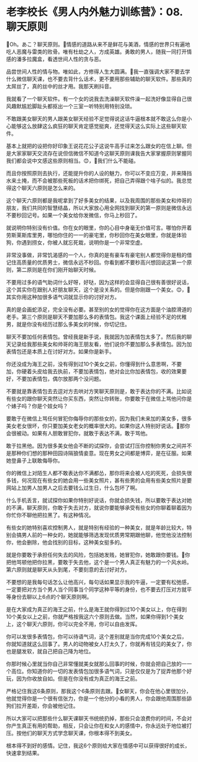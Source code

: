 # 老李校长《男人内外魅力训练营》：08.聊天原则

🎼Oh。あこ？聊天原则。🎼情感的道路从来不是鲜花与美酒，情感的世界只有遍地吃人恶魔与雷类的败骨。唯有杜劫之人，方成英雄。勇敢的男人，随我一同打开情感的潘多拉魔盒，看透世间人性的贪与恶。

品尝世间人性的情与物。唯如此，方修得人生大圆满。🎼我一直强调大家不要去学什么微信聊天课，也不要去背什么话术，更不要用那些辅助的聊天软件。那些真的太屌丝了，真的丝中的丝才用。我那天刷抖音。

我就看了一个聊天软件。有一个女的说我去洗澡聊天软件澡一起洗好像显得自己很风趣默尴尬脚趾头都抠出一个三室一听特别用特别没琐。

不敢跟美女聊天的男人跟美女聊天经验不足觉得说这话牛逼根本就不敢这么你是小心能够这么放肆这么疯狂的聊天肯定感觉挺爽，还觉得天这么实际上这些聊天软件。

基本上就把的设把你好印象王说花花公子这说牛高手过来怎么跟女的在信上聊。但是大家家聊天交流存在说但信微信不知道今这聊天原则课我告大家掌握原则掌握同我们都会说中文感这些原则相当。😊，🎼我们什么不能碰。

而且你按照原则去执行，还能提升你的人设的魅力，你可以不变应万变，并来降挡水来土掩，而不会被那些死板的话术把你绑死，把自己弄得跟个啥子似的。我总觉得这个聊天六原则是怎么来的。

这个聊天六原则都是我呢拿到了好多美女的结果，以及我周围的那些美女和帅哥的朋友，我们共同的智慧结晶，所以大家放心用全网找到聊天的第一原则是微信永远不要秒回记号。如果一个美女给你发微信，你马上秒回了。

就说明你特别没有价值。你在女的眼里，你的心目中身毫无价值可言。哪怕你开着劳斯莱斯库里男，哪怕你住的一一的豪宅里，你秒回你在美女眼里，你就是体验狗，你遇到捞女，你被人就忘死栽，说明你是一个非常空虚。

非常没事做，非常饥渴感的一个人，你真的是有豪车有豪宅别人都觉得你是租的借记住高质量的优质男士，微信永远不秒回。你看到都不要秒高兴想回说这第一个原则，第二原则是在你们刚开始聊天时候。

不要用过多的语气助词什么好呀，好哒，因为这样的会显得自己很有善很好说话，这个其实你在跟别人好朋友聊天，这个是没关系的。但是你刚跟一个美女。😊，🎼其实你用这种加很多语气词就显示你的讨好对方。

真的是会画蛇添足，完全没有必要。甚至别的女的觉得你在这方面是个油腔滑道的老手。第三个原则是聊天不要加那么多的表情包。我这个课面上经验不足的优稚男，就是你没有经历过那么多美女的时候，你切记住。

聊天不要加任何表情包。曾经我是新手说，我就因为加表情包太多了。然后我的聊天记录给我那些美女和帅哥的海王朋友看，他们说你不要加那么多表情包。因为加表情包还是本质上在讨好对方。如果你是新手。

你还没成为海王之前，没有得到过10个美女之前，你懂得到什么意思啊，不要加，你硬着头皮给我去执前，不要加表情包，绝对会比你加表情包，收的效果要好，不要加表情包，偶尔放那两个没问题。

不要就是靠表情包去去逗对方去哄对方笑聊天原则是，敢于表达你的不满。比如说有些女的跟你聊天突然让你买东西，突然让你转账，你要敢于在微信上骂他问你是个婊子吗？你是个妓女吗？

要敢于在微信上骂任何冒犯你侮辱你的那些女的，因为我们未来加的美女多，很多美女老女很坏，你只要加美女老女的概率很大的。如果你这人特别好说话。🎼那你会很被动。如果有人胆敢冒犯你，就敢于表达不满，敢于骂他。

敢于拉黑他。因为很多美女他会不断的试探你，会尝试打压你控制你男女之间并不是那种你们想的那种田园诗隔狼情妾意。现在男女之间都是博弈，是在征服。如果她登鼻子上联敢侮辱你。

你的微信上对陌生人都不敢表达你不满都怂，那你将来会被人吃的死死，会损失很多钱，何况现在有些女的她会用一些美女照片，甚有些男的会用有些美女照片是要网站上加男人加男人之后去要钱么过生日，什么包坏了啊。

什么手机丢言，就试探你如果你特别好说话，你就会损失钱，所以要敢于表达对她的不满，聊天原则，你敢于失去对方，就说你要能够承受有些女的你聊着聊着因为你忙你不聊他把拉黑了。有这种情况。

有些女的她特别喜欢控制男人，就是特别有经验的一种美女，就是年龄比较大，特别会搞男人前的一种女的，她就能够筛选发现优质男常期跟他聊，他觉他没法控制你，他会删除，他会找别的目标，这种美女挺多的。

就是你要敢于承担任何失去的风险，包括她发贱，她冒犯你，她敢跟你要钱。🎼你把他骂顿他把你拉黑，要敢于失去他，这个是一个男人真正有魅力的一个风水岭。第六原则就是聊天从头到尾，不要刻意的去讨好对方。

不要想的是我每句话怎么让他高兴，每句话如果显示我的牛逼，一定要有松弛感，一定要把对方当个男人当个同事当个同学这种平等的身份，也不要去打压对方就平等身份去聊以上6点的个聊天原则啊。

是在大家成为真正的海王之前，什么是海王就你得到过10个美女以上，你在得到10个美女以上之前，你就严格按我这六个原则去做。当然，如果你得到1个美女上，这个聊天六原则，你可以完全不用，你可以自由发挥。

你可以发很多表情包，你可以待语气词，这个差别就是当你完成10个美女之后，你就知道就这么回事了。男人的动物被女人打太久了，你就再有钱见的美女了，你也是腿发软，就自己把自己降为地位。

你那时候心里就当你自己非常懂就美女就那么回事的时候，你就会把自己放的一一个高位。你知道你的一切的发表情包加很多语气词，只是仅仅是为了捉弄他那个好玩，因为你收放自如。但是在你没有成为真正的海王之前。

严格记住我这6条原则，那我这个6条原则去跟。🎼女聊天，你会在他心里很加分，他就觉得你是一个很有信张力，你是一个他分的小看的男人，你会跟他周围那些舔狗们拉开差距，你会被他记住。

所以大家可以把那些什么聊天课聊天书统统扔掉，那些只会浪费你的时间，不会对你产生真正有用的帮助，相反，只会让你在和女人的感情中，你永远处于地位被打压。按他们的聊天方式学念聊天课，你根本得不到美女。

根本得不到好的感情。记住，我这6个原则给大家在情感中可以获得很好的成长，快速拿到结果。